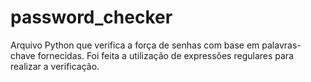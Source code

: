# password_checker
 Arquivo Python que verifica a força de senhas com base em palavras-chave fornecidas. Foi feita a utilização de expressões regulares para realizar a verificação.
